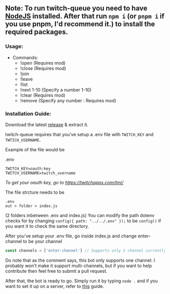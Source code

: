 ## Note: To run twitch-queue you need to have [NodeJS](https://nodejs.org/en/) installed. After that run `npm i` (or `pnpm i` if you use pnpm, I'd recommend it.) to install the required packages.

### Usage:
- Commands:
    - !open (Requires mod)
    - !close (Requires mod)
    - !join
    - !leave
    - !list
    - !next 1-10 (Specify a number 1-10)
    - !clear (Requires mod)
    - !remove (Specify any number : Requires mod)

### Installation Guide:

Download the latest [release](https://github.com/Nciklol/twitch-queue/releases) & extract it.

twitch-queue requires that you've setup a .env file with `TWITCH_KEY` and `TWTICH_USERNAME`. 

Example of the file would be

.env
```
TWITCH_KEY=oauth:key
TWITCH_USERNAME=twitch_username
```

*To get your oauth key, go to https://twitchapps.com/tmi/*

The file strcture needs to be

```
.env
out > folder > index.js
```

(2 folders inbetween .env and index.js)
You can modify the path dotenv checks for by changing `config({ path: "../../.env" });` to be `config()` if you want it to check the same directory.

After you've setup your .env file, go inside index.js and change enter-channel to be your channel
```js
const channels = ['enter-channel'] // Supports only 1 channel currently
```
Do note that as the comment says, this bot only supports one channel. I probably won't make it support multi-channels, but if you want to help contribute then feel free to submit a pull request.

After that, the bot is ready to go. Simply run it by typing `node .` and if you want to set it up on a server, refer to [this](https://discordjs.guide/improving-dev-environment/pm2.html) guide.
